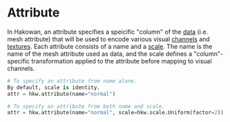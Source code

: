 # Attribute

In Hakowan, an attribute specifies a speicific "column" of the [data](data.md) (i.e. mesh attribute)
that will be used to encode various visual [channels](channel.md) and [textures](texture.md). Each
attribute consists of a name and a [scale](scale.md). The name is the name of the mesh attribute
used as data, and the scale defines a "column"-specific transformation applied to the attribute
before mapping to visual channels.

```py
# To specify an attribute from name alone.
By default, scale is identity.
attr = hkw.attribute(name="normal")

# To specify an attribute from both name and scale.
attr = hkw.attribute(name="normal", scale=hkw.scale.Uniform(factor=2))
```

